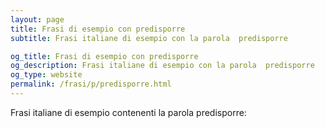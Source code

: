 ```yaml
---
layout: page
title: Frasi di esempio con predisporre 
subtitle: Frasi italiane di esempio con la parola  predisporre

og_title: Frasi di esempio con predisporre 
og_description: Frasi italiane di esempio con la parola  predisporre
og_type: website
permalink: /frasi/p/predisporre.html
---
```


Frasi italiane di esempio contenenti la parola predisporre:


